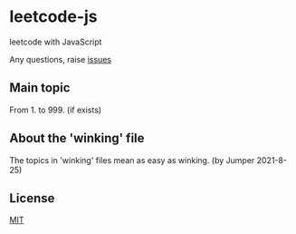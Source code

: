 # leetcode-js
leetcode with JavaScript

Any questions, raise [issues](https://github.com/JumperMan/leetcode-js/issues)

## Main topic
From 1. to 999. (if exists)

## About the 'winking' file
The topics in 'winking' files mean as easy as winking. (by Jumper 2021-8-25)

## License
[MIT](https://choosealicense.com/licenses/mit/)
